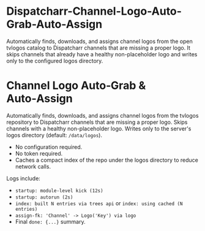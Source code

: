 # Dispatcharr-Channel-Logo-Auto-Grab-Auto-Assign
Automatically finds, downloads, and assigns channel logos from the open tvlogos catalog to Dispatcharr channels that are missing a proper logo. It skips channels that already have a healthy non-placeholder logo and writes only to the configured logos directory.


# Channel Logo Auto‑Grab & Auto‑Assign

Automatically finds, downloads, and assigns channel logos from the tvlogos repository to Dispatcharr channels that are missing a proper logo.
Skips channels with a healthy non-placeholder logo. Writes only to the server's logos directory (default: `/data/logos`).

- No configuration required.
- No token required.
- Caches a compact index of the repo under the logos directory to reduce network calls.

Logs include:
- `startup: module-level kick (12s)`
- `startup: autorun (2s)`
- `index: built N entries via trees api` or `index: using cached (N entries)`
- `assign-fk: 'Channel' -> Logo('Key') via logo`
- Final `done: {...}` summary.
